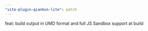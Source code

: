 ```yaml
---
"vite-plugin-qiankun-lite": patch
---
```


feat: build output in UMD format and full JS Sandbox support at build
